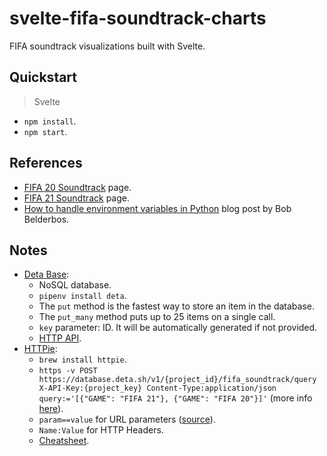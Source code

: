 # svelte-fifa-soundtrack-charts

FIFA soundtrack visualizations built with Svelte.

## Quickstart

> Svelte

- `npm install`.
- `npm start`.

## References

- [FIFA 20 Soundtrack](https://www.ea.com/news/fifa-20-soundtrack-volta-football?isLocalized=true) page.
- [FIFA 21 Soundtrack](https://www.ea.com/en-gb/games/fifa/fifa-21/soundtrack) page.
- [How to handle environment variables in Python](https://pybit.es/articles/how-to-handle-environment-variables-in-python/) blog post by Bob Belderbos.

## Notes

- [Deta Base](https://docs.deta.sh/docs/base/about):
  - NoSQL database.
  - `pipenv install deta`.
  - The `put` method is the fastest way to store an item in the database.
  - The `put_many` method puts up to 25 items on a single call.
  - `key` parameter: ID. It will be automatically generated if not provided.
  - [HTTP API](https://docs.deta.sh/docs/base/http).
- [HTTPie](https://httpie.io/):
  - `brew install httpie`.
  - `https -v POST https://database.deta.sh/v1/{project_id}/fifa_soundtrack/query X-API-Key:{project_key} Content-Type:application/json query:='[{"GAME": "FIFA 21"}, {"GAME": "FIFA 20"}]'` (more info [here](https://docs.deta.sh/docs/base/http/#query-items)).
  - `param==value` for URL parameters ([source](https://httpie.io/docs#querystring-parameters)).
  - `Name:Value` for HTTP Headers.
  - [Cheatsheet](https://httpie.io/docs#request-items).
